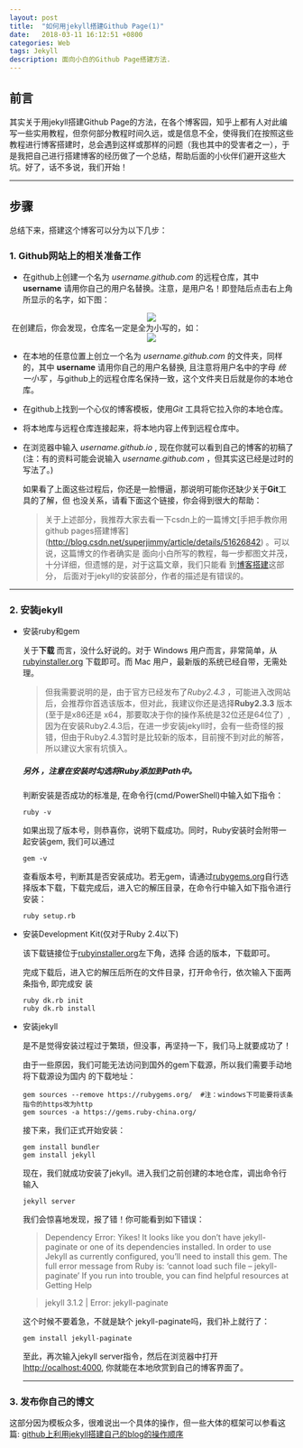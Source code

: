 ```yaml
---
layout: post
title:  "如何用jekyll搭建Github Page(1)"
date:   2018-03-11 16:12:51 +0800
categories: Web
tags: Jekyll
description: 面向小白的Github Page搭建方法.
---
```


## 前言

其实关于用jekyll搭建Github Page的方法，在各个博客园，知乎上都有人对此编写一些实用教程，但奈何部分教程时间久远，或是信息不全，使得我们在按照这些教程进行博客搭建时，总会遇到这样或那样的问题（我也其中的受害者之一），于是我把自己进行搭建博客的经历做了一个总结，帮助后面的小伙伴们避开这些大坑。好了，话不多说，我们开始！

***

## 步骤

总结下来，搭建这个博客可以分为以下几步：

### 1. Github网站上的相关准备工作

* 在github上创建一个名为 *username.github.com* 的远程仓库，其中 **username** 请用你自己的用户名替换。注意，是用户名！即登陆后点击右上角所显示的名字，如下图：

<div align="center">  
  <img src="{{ site.baseurl }}/assets/images/ref01.PNG"/>
</div>
​        在创建后，你会发现，仓库名一定是全为小写的，如：
<div align="center">  
  <img src="{{ site.baseurl }}/assets/images/ref02.PNG"/>
</div>

* 在本地的任意位置上创立一个名为 *username.github.com* 的文件夹，同样的，其中 **username** 请用你自己的用户名替换, 且注意将用户名中的字母 *统一小写* ，与github上的远程仓库名保持一致，这个文件夹日后就是你的本地仓库。
* 在github上找到一个心仪的博客模板，使用*Git* 工具将它拉入你的本地仓库。
* 将本地库与远程仓库连接起来，将本地内容上传到远程仓库中。
* 在浏览器中输入 *username.github.io* , 现在你就可以看到自己的博客的初稿了 (注：有的资料可能会说输入 *username.github.com* ，但其实这已经是过时的写法了。)

  如果看了上面这些过程后，你还是一脸懵逼，那说明可能你还缺少关于**Git**工具的了解，但        也没关系，请看下面这个链接，你会得到很大的帮助：
  > 关于上述部分，我推荐大家去看一下csdn上的一篇博文[手把手教你用github pages搭建博客]        (http://blog.csdn.net/superjimmy/article/details/51626842) 。可以说，这篇博文的作者确实是      面向小白所写的教程，每一步都图文并茂，十分详细，但遗憾的是，对于这篇文章，我们只能看        到[博客搭建](http://blog.csdn.net/superjimmy/article/details/51626842#博客搭建)这部分，        后面对于jekyll的安装部分，作者的描述是有错误的。

---

### 2. 安装jekyll

* 安装ruby和gem

  关于**下载** 而言，没什么好说的。对于 Windows 用户而言，非常简单，从 [rubyinstaller.org](http://rubyinstaller.org/downloads/) 下载即可。而 Mac 用户，最新版的系统已经自带，无需处理。

  > 但我需要说明的是，由于官方已经发布了*Ruby2.4.3* ，可能进入改网站后，会推荐你首选该版本，但对此，我建议你还是选择**Ruby2.3.3** 版本 (至于是x86还是 x64，那要取决于你的操作系统是32位还是64位了）, 因为在安装Ruby2.4.3后，在进一步安装jekyll时，会有一些奇怪的报错，但由于Ruby2.4.3暂时是比较新的版本，目前搜不到对此的解答，所以建议大家有坑慎入。  

  ##### 另外 ，注意在安装时勾选将Ruby添加到Path中。

  判断安装是否成功的标准是, 在命令行(cmd/PowerShell)中输入如下指令：

    ```
  ruby -v
    ```

  如果出现了版本号，则恭喜你，说明下载成功。同时，Ruby安装时会附带一起安装gem, 我们可以通过 

  ```
  gem -v
  ```

  查看版本号，判断其是否安装成功。若无gem，请通过[rubygems.org](https://rubygems.org/pages/download)自行选择版本下载，下载完成后，进入它的解压目录，在命令行中输入如下指令进行安装：

  ```
  ruby setup.rb
  ```

* 安装Development Kit(仅对于Ruby 2.4以下)

  该下载链接位于[rubyinstaller.org](http://rubyinstaller.org/downloads/)左下角，选择   合适的版本，下载即可。

  完成下载后，进入它的解压后所在的文件目录，打开命令行，依次输入下面两条指令, 即完成安   装

  ```
  ruby dk.rb init
  ruby dk.rb install
  ```

* 安装jekyll

  是不是觉得安装过程过于繁琐，但没事，再坚持一下，我们马上就要成功了！

  由于一些原因，我们可能无法访问到国外的gem下载源，所以我们需要手动地将下载源设为国内   的下载地址：

  ```
  gem sources --remove https://rubygems.org/  #注：windows下可能要将该条指令的https改为http
  gem sources -a https://gems.ruby-china.org/
  ```

  接下来，我们正式开始安装：

  ```
  gem install bundler
  gem install jekyll
  ```

  现在，我们就成功安装了jekyll。进入我们之前创建的本地仓库，调出命令行输入

  ```
  jekyll server
  ```

  我们会惊喜地发现，报了错！你可能看到如下错误：

  > Dependency Error: Yikes! It looks like you don’t have jekyll-paginate   or one of its dependencies installed. In order to use Jekyll as           currently configured, you’ll need to install this gem. The full error     message from Ruby is: ‘cannot load such file – jekyll-paginate’ If you   run into trouble, you can find helpful resources at Getting Help

  > jekyll 3.1.2 | Error: jekyll-paginate

  这个时候不要着急，不就是缺个 jekyll-paginate吗，我们补上就行了：

  ```
  gem install jekyll-paginate
  ```

  至此，再次输入jekyll server指令，然后在浏览器中打开[lhttp://ocalhost:4000](http://localhost:4000), 你就能在本地欣赏到自己的博客界面了。

  ---

### 3. 发布你自己的博文

​      这部分因为模板众多，很难说出一个具体的操作，但一些大体的框架可以参看这篇:  [github上利用jekyll搭建自己的blog的操作顺序](https://www.zhihu.com/question/30018945/answer/50507749)



